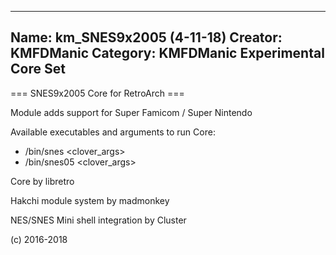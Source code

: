 -----------------------
Name: km_SNES9x2005 (4-11-18)
Creator: KMFDManic
Category: KMFDManic Experimental Core Set
-----------------------
=== SNES9x2005 Core for RetroArch ===

Module adds support for Super Famicom / Super Nintendo

Available executables and arguments to run Core:
- /bin/snes <rom> <clover_args>
- /bin/snes05 <rom> <clover_args>

Core by libretro

Hakchi module system by madmonkey

NES/SNES Mini shell integration by Cluster

(c) 2016-2018

